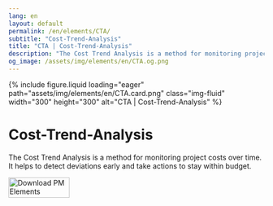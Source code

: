 ```yaml
---
lang: en
layout: default
permalink: /en/elements/CTA/
subtitle: "Cost-Trend-Analysis"
title: "CTA | Cost-Trend-Analysis"
description: "The Cost Trend Analysis is a method for monitoring project costs over time. It helps to detect deviations early and take actions to stay within budget."
og_image: /assets/img/elements/en/CTA.og.png
---
```


{% include figure.liquid loading="eager" path="assets/img/elements/en/CTA.card.png" class="img-fluid" width="300" height="300" alt="CTA | Cost-Trend-Analysis" %}

# Cost-Trend-Analysis

The Cost Trend Analysis is a method for monitoring project costs over time. It helps to detect deviations early and take actions to stay within budget.

<a href="https://apps.apple.com/app/apple-store/id6738084498?pt=127441684&ct=website&mt=8">
  <img src="{{ "assets/img/en/appstore.png" | relative_url }}" width="120" height="40" alt="Download PM Elements">
</a>
